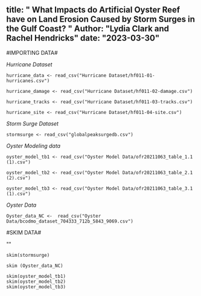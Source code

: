 title: " What Impacts do Artificial Oyster Reef have on Land Erosion Caused by Storm Surges in the Gulf Coast? " 
Author: "Lydia Clark and Rachel Hendricks"
date: "2023-03-30"
---

#IMPORTING DATA#


*Hurricane Dataset*
```{r}
hurricane_data <- read_csv("Hurricane Dataset/hf011-01-hurricanes.csv")
```
```{r}
hurricane_damage <- read_csv("Hurricane Dataset/hf011-02-damage.csv")
```
```{r}
hurricane_tracks <- read_csv("Hurricane Dataset/hf011-03-tracks.csv")
```
```{r}
hurricane_site <- read_csv("Hurricane Dataset/hf011-04-site.csv")
```

*Storm Surge Dataset* 
```{r}
stormsurge <- read_csv("globalpeaksurgedb.csv")
```

*Oyster Modeling data*
```{r}
oyster_model_tb1 <- read_csv("Oyster Model Data/ofr20211063_table_1.1 (1).csv")
```
```{r}
oyster_model_tb2 <- read_csv("Oyster Model Data/ofr20211063_table_2.1 (2).csv")
```
```{r}
oyster_model_tb3 <- read_csv("Oyster Model Data/ofr20211063_table_3.1 (1).csv")
```

*Oyster Data*
```{r}
Oyster_data_NC <-  read_csv("Oyster Data/bcodmo_dataset_704333_712b_5843_9069.csv")
```
#SKIM DATA#

""






```{r}
skim(stormsurge)
```
```{r}
skim (Oyster_data_NC)
```
```{r}
skim(oyster_model_tb1)
skim(oyster_model_tb2)
skim(oyster_model_tb3)
```